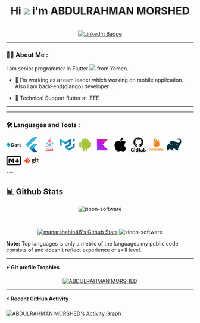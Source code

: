 <div id="header" align="center">
  <h1>
  Hi
  <img src="https://media.giphy.com/media/hvRJCLFzcasrR4ia7z/giphy.gif" width="30px"/>
   i'm ABDULRAHMAN MORSHED
</h2>
  <img src="https://media.giphy.com/media/M9gbBd9nbDrOTu1Mqx/giphy.gif" width="10" height="10"/>
  <div id="badges">
  <a href="https://www.linkedin.com/in/abdulrahman-morshed-420715227/">
    <img src="https://img.shields.io/badge/LinkedIn-blue?style=for-the-badge&logo=linkedin&logoColor=white" alt="LinkedIn Badge"/>
  </a>
<!--   <a href="https://www.facebook.com/hamada.devlop">
    <img src="https://img.shields.io/badge/Facebook-blue?style=for-the-badge&logo=facebook&logoColor=white" alt="Facebook Badge"/>
  </a> -->
	  
<!-- 	    <img src="https://komarev.com/ghpvc/?username=HamadaAllipy&style=flat-square&color=blue" alt=""/> -->

</div>
	
<!--   <img src="https://komarev.com/ghpvc/?username=HamadaAllipy&style=flat-square&color=blue" alt=""/> -->
</div>

---
 ### :man_technologist:  About Me :
 
 I am senior programmer in Flutter  <img src="https://media.giphy.com/media/WUlplcMpOCEmTGBtBW/giphy.gif" width="30"> from Yemen.
 - :telescope: I’m working as a team leader which working on mobile application. Also i am back-end(django) developer .

- :seedling: Technical Support flutter at IEEE



---



---

### :hammer_and_wrench: Languages and Tools :
<div>
    <img src="https://github.com/devicons/devicon/blob/master/icons/dart/dart-original-wordmark.svg" title="Dart" alt="Dart" width="40" height="40"/>&nbsp;
  <img src="https://github.com/devicons/devicon/blob/master/icons/flutter/flutter-original.svg" title="Flutter" alt="Flutter" width="40" height="40"/>&nbsp;
  <img src="https://github.com/devicons/devicon/blob/master/icons/java/java-original-wordmark.svg" title="Java" alt="Java" width="40" height="40"/>&nbsp;
  <img src="https://github.com/devicons/devicon/blob/master/icons/materialui/materialui-original.svg" title="Material UI" alt="Material UI" width="40" height="40"/>&nbsp;
  <img src="https://github.com/devicons/devicon/blob/master/icons/android/android-original.svg" title="Android" alt="Android" width="40" height="40"/>&nbsp;
  <img src="https://github.com/devicons/devicon/blob/master/icons/kotlin/kotlin-original.svg"  title="Kotlin" alt="Kotlin" width="40" height="40"/>&nbsp;
  <img src="https://github.com/devicons/devicon/blob/master/icons/apple/apple-original.svg" title="Apple" alt="Apple" width="40" height="40"/>&nbsp;
  <img src="https://github.com/devicons/devicon/blob/master/icons/github/github-original-wordmark.svg" title="JavaScript" alt="JavaScript" width="40" height="40"/>&nbsp;
  <img src="https://github.com/devicons/devicon/blob/master/icons/firebase/firebase-plain-wordmark.svg" title="Firebase" alt="Firebase" width="40" height="40"/>&nbsp;
  <img src="https://github.com/devicons/devicon/blob/master/icons/gradle/gradle-plain.svg" title="Gradle"  alt="Gradle" width="40" height="40"/>&nbsp;
  <img src="https://github.com/devicons/devicon/blob/master/icons/markdown/markdown-original.svg" title="Markdown"  alt="Markdown" width="40" height="40"/>&nbsp;
  <img src="https://github.com/devicons/devicon/blob/master/icons/git/git-original-wordmark.svg" title="Git" **alt="Git" width="40" height="40"/>
</div>
<!-- - :mailbox:How to reach me: [![Linkedin Badge](https://img.shields.io/badge/-kakbar-blue?style=flat&logo=Linkedin&logoColor=white)](your-linkedin-url) -->
---



## 📊 Github Stats
<p align="center"><img src="https://github-readme-streak-stats.herokuapp.com/?user=zinon-software&theme=tokyonight_duo" alt="zinon-software" /></p>
  <br/>
  <p align="center">
    <a href="https://github.com/anuraghazra/github-readme-stats">
	    <img alt="manarshahin48's Github Stats" src="https://github-readme-stats.vercel.app/api?username=manarshahin48&show_icons=true&count_private=true&locale=en&theme=tokyonight&layout=compact" height="230px"/></a>
	  <img src="https://github-readme-stats.vercel.app/api/top-langs?username=zinon-software&langs_count=10&show_icons=true&locale=en&theme=tokyonight" alt="zinon-software" height="230px"/>
<br/>

  <b>Note:</b> Top languages is only a metric of the languages my public code consists of and doesn't reflect experience or skill level.
  </p>
  
----
<summary><b>⚡ Git profile Trophies</b></summary>

<p align="center"> <a href="https://github.com/ryo-ma/github-profile-trophy"><img src="https://github-profile-trophy.vercel.app/?username=zinon-software&layout=compact&theme=algolia" alt="ABDULRAHMAN MORSHED" /></a> </p>

----

  <summary><b>⚡ Recent GitHub Activity</b></summary>
  <br/>
   <a href="https://github.com/zinon-software"><img alt="ABDULRAHMAN MORSHED's Activity Graph" src="https://activity-graph.herokuapp.com/graph?username=zinon-software&custom_title=ABDULRAHMAN%20MORSHED%27s%20Contribution%20Graph&theme=react-dark" /></a>
  <br/>


<br/>


